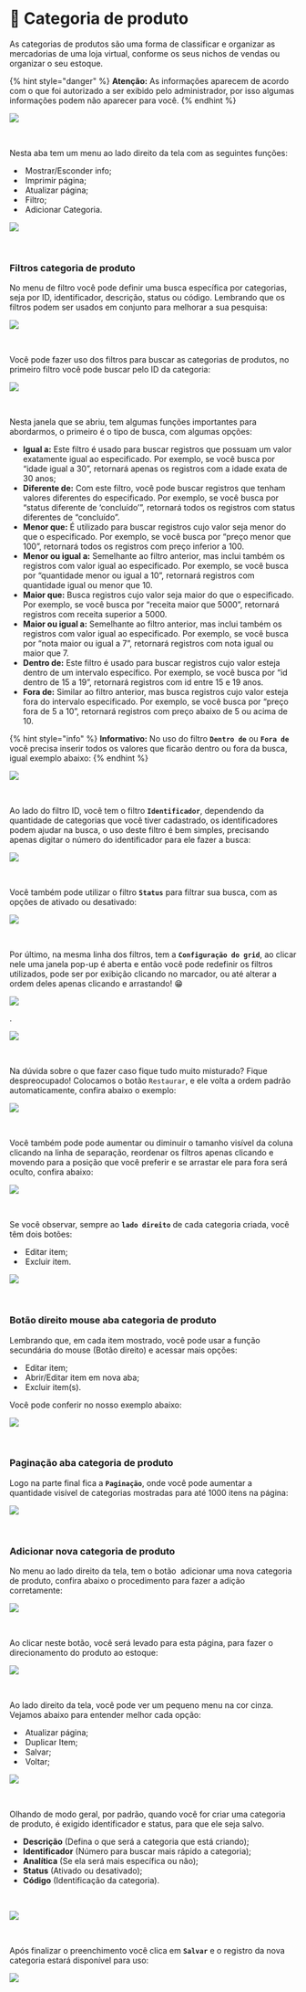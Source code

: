 # 🫙 Categoria de produto

As categorias de produtos são uma forma de classificar e organizar as mercadorias de uma loja virtual, conforme os seus nichos de vendas ou organizar o seu estoque.

{% hint style="danger" %}
**Atenção:** As informações aparecem de acordo com o que foi autorizado a ser exibido pelo administrador, por isso algumas informações podem não aparecer para você.
{% endhint %}

![](/erp-v2/assets/modulos/categoria_produto/aba_categoria_produto.gif)

<br>

Nesta aba tem um menu ao lado direito da tela com as seguintes funções:

- <img src="/erp-v2/assets/icon_exibir.png" alt="" data-size="line"> Mostrar/Esconder info;
- <img src="/erp-v2/assets/icon_imprimir.png" alt="" data-size="line"> Imprimir página;
- <img src="/erp-v2/assets/icon_atualizar.png" alt="" data-size="line"> Atualizar página;
- <img src="/erp-v2/assets/icon_filtro.png" alt="" data-size="line"> Filtro;
- <img src="/erp-v2/assets/icon_add.png" alt="" data-size="line"> Adicionar Categoria.

![](/erp-v2/assets/modulos/categoria_produto/aba_categoria_produto_menu.png)

<br>

### Filtros categoria de produto

No menu de filtro você pode definir uma busca específica por categorias, seja por ID, identificador, descrição, status ou código. Lembrando que os filtros podem ser usados em conjunto para melhorar a sua pesquisa:

![](/erp-v2/assets/modulos/categoria_produto/aba_categoria_produto_filtro.gif)

<br>

Você pode fazer uso dos filtros para buscar as categorias de produtos, no primeiro filtro você pode buscar pelo ID da categoria:

![](/erp-v2/assets/modulos/categoria_produto/aba_categoria_produto_filtro_id.png)

<br>

Nesta janela que se abriu, tem algumas funções importantes para abordarmos, o primeiro é o tipo de busca, com algumas opções:

- **Igual a:** Este filtro é usado para buscar registros que possuam um valor exatamente igual ao especificado. Por exemplo, se você busca por “idade igual a 30”, retornará apenas os registros com a idade exata de 30 anos;
- **Diferente de:** Com este filtro, você pode buscar registros que tenham valores diferentes do especificado. Por exemplo, se você busca por “status diferente de ‘concluído’”, retornará todos os registros com status diferentes de “concluído”.
- **Menor que:** É utilizado para buscar registros cujo valor seja menor do que o especificado. Por exemplo, se você busca por “preço menor que 100”, retornará todos os registros com preço inferior a 100.
- **Menor ou igual a:** Semelhante ao filtro anterior, mas inclui também os registros com valor igual ao especificado. Por exemplo, se você busca por “quantidade menor ou igual a 10”, retornará registros com quantidade igual ou menor que 10.
- **Maior que:** Busca registros cujo valor seja maior do que o especificado. Por exemplo, se você busca por “receita maior que 5000”, retornará registros com receita superior a 5000.
- **Maior ou igual a:** Semelhante ao filtro anterior, mas inclui também os registros com valor igual ao especificado. Por exemplo, se você busca por “nota maior ou igual a 7”, retornará registros com nota igual ou maior que 7.
- **Dentro de:** Este filtro é usado para buscar registros cujo valor esteja dentro de um intervalo específico. Por exemplo, se você busca por “id dentro de 15 a 19”, retornará registros com id entre 15 e 19 anos.
- **Fora de:** Similar ao filtro anterior, mas busca registros cujo valor esteja fora do intervalo especificado. Por exemplo, se você busca por “preço fora de 5 a 10”, retornará registros com preço abaixo de 5 ou acima de 10.

{% hint style="info" %}
**Informativo:** No uso do filtro **`Dentro de`** ou **`Fora de`** você precisa inserir todos os valores que ficarão dentro ou fora da busca, igual exemplo abaixo:
{% endhint %}

![](/erp-v2/assets/modulos/categoria_produto/aba_categoria_produto_filtro_dentrode.gif)

<br>

Ao lado do filtro ID, você tem o filtro **`Identificador`**, dependendo da quantidade de categorias que você tiver cadastrado, os identificadores podem ajudar na busca, o uso deste filtro é bem simples, precisando apenas digitar o número do identificador para ele fazer a busca:

![](/erp-v2/assets/modulos/categoria_produto/aba_categoria_produto_filtro_identificador.png)

<br>

Você também pode utilizar o filtro **`Status`** para filtrar sua busca, com as opções de ativado ou desativado:

![](/erp-v2/assets/modulos/categoria_produto/aba_categoria_produto_filtro_status.png)

<br>

Por último, na mesma linha dos filtros, tem a **`Configuração do grid`**, ao clicar nele uma janela pop-up é aberta e então você pode redefinir os filtros utilizados, pode ser por exibição clicando no marcador, ou até alterar a ordem deles apenas clicando e arrastando! 😁

![](/erp-v2/assets/modulos/categoria_produto/aba_categoria_produto_filtro_grid.png)

.

![](/erp-v2/assets/modulos/categoria_produto/aba_categoria_produto_filtro_grid.gif)

<br>

Na dúvida sobre o que fazer caso fique tudo muito misturado? Fique despreocupado! Colocamos o botão `Restaurar`, e ele volta a ordem padrão automaticamente, confira abaixo o exemplo:

![](/erp-v2/assets/modulos/categoria_produto/aba_categoria_produto_filtro_grid_restaurar.png)

<br>

Você também pode pode aumentar ou diminuir o tamanho visível da coluna clicando na linha de separação, reordenar os filtros apenas clicando e movendo para a posição que você preferir e se arrastar ele para fora será oculto, confira abaixo:

![](/erp-v2/assets/modulos/categoria_produto/aba_categoria_produto_filtro_mouse.gif)

<br>

Se você observar, sempre ao **`lado direito`** de cada categoria criada, você têm dois botões:

- <img src="/erp-v2/assets/modulos/icon_editar_item.png" alt="" data-size="line"> Editar item;
- <img src="/erp-v2/assets/modulos/icon_excluir_item.png" alt="" data-size="line"> Excluir item.

![](/erp-v2/assets/modulos/categoria_produto/aba_categoria_produto_editar_excluir.png)

<br>

### Botão direito mouse aba categoria de produto

Lembrando que, em cada item mostrado, você pode usar a função secundária do mouse (Botão direito) e acessar mais opções:

- <img src="/erp-v2/assets/modulos/icon_editar_item_mouse.png" alt="" data-size="line"> Editar item;
- <img src="/erp-v2/assets/modulos/icon_abrir_editar_item_nova_aba_mouse.png" alt="" data-size="line"> Abrir/Editar item em nova aba;
- <img src="/erp-v2/assets/modulos/icon_excluir_item_mouse.png" alt="" data-size="line"> Excluir item(s).

Você pode conferir no nosso exemplo abaixo:

![](/erp-v2/assets/modulos/categoria_produto/aba_categoria_produto_btn_mouse.gif)

<br>

### Paginação aba categoria de produto

Logo na parte final fica a **`Paginação`**, onde você pode aumentar a quantidade visível de categorias mostradas para até 1000 itens na página:

![](/erp-v2/assets/modulos/servicos/aba_servicos_paginacao.png)

<br>

### Adicionar nova categoria de produto

No menu ao lado direito da tela, tem o botão <img src="/erp-v2/assets/icon_add.png" alt="" data-size="line"> adicionar uma nova categoria de produto, confira abaixo o procedimento para fazer a adição corretamente:

![](/erp-v2/assets/modulos/categoria_produto/aba_categoria_produto_add.png)

<br>

Ao clicar neste botão, você será levado para esta página, para fazer o direcionamento do produto ao estoque:

![](/erp-v2/assets/modulos/categoria_produto/aba_categoria_produto_add_inicio.png)

<br>

Ao lado direito da tela, você pode ver um pequeno menu na cor cinza. Vejamos abaixo para entender melhor cada opção:

- <img src="/erp-v2/assets/icon_atualizar.png" alt="" data-size="line"> Atualizar página;
- <img src="/erp-v2/assets/icon_duplicar.png" alt="" data-size="line"> Duplicar Item;
- <img src="/erp-v2/assets/icon_salvar.png" alt="" data-size="line"> Salvar;
- <img src="/erp-v2/assets/icon_voltar.png" alt="" data-size="line"> Voltar;

![](/erp-v2/assets/modulos/categoria_produto/aba_categoria_produto_add_menu.png)

<br>

Olhando de modo geral, por padrão, quando você for criar uma categoria de produto, é exigido identificador e status, para que ele seja salvo. 

- **Descrição** (Defina o que será a categoria que está criando);
- **Identificador** (Número para buscar mais rápido a categoria);
- **Analítica** (Se ela será mais específica ou não);
- **Status** (Ativado ou desativado);
- **Código** (Identificação da categoria).

<!-- Confirmar com Paulo e Nicolau se a função código está disponível mesmo, ou é só um bug por nao registrar as informações inseridas -->

<br>

![](/erp-v2/assets/modulos/categoria_produto/aba_categoria_produto_add_produto_itens.png)

<br>

Após finalizar o preenchimento você clica em **`Salvar`** e o registro da nova categoria estará disponível para uso:

![](/erp-v2/assets/modulos/categoria_produto/aba_categoria_produto_add_produto_salvar.gif)

<br>